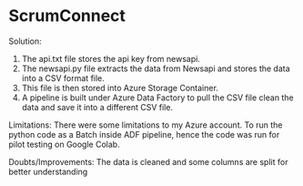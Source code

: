 # ScrumConnect

Solution:
1. The api.txt file stores the api key from newsapi.
2. The newsapi.py file extracts the data from Newsapi and stores the data into a CSV format file.
3. This file is then stored into Azure Storage Container.
4. A pipeline is built under Azure Data Factory to pull the CSV file clean the data and save it into a different CSV file.

Limitations: There were some limitations to my Azure account.
              To run the python code as a Batch inside ADF pipeline, hence the code was run for pilot testing on Google Colab.
              
Doubts/Improvements: The data is cleaned and some columns are split for better understanding
